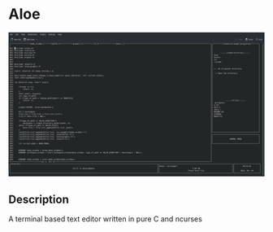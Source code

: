 # Aloe

![screenshot of the image](https://github.com/AdrianN001/aloe/blob/master/assets/screenshot.png)

## Description 
A terminal based text editor written in pure C and ncurses
